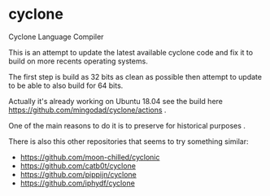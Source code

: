 # cyclone
Cyclone Language Compiler

This is an attempt to update the latest available cyclone code and fix it to build on more recents operating systems.

The first step is build as 32 bits as clean as possible then attempt to update to be able to also build for 64 bits.

Actually it's already working on Ubuntu 18.04 see the build here https://github.com/mingodad/cyclone/actions .

One of the main reasons to do it is to preserve for historical purposes . 

There is also this other repositories that seems to try something similar:

- https://github.com/moon-chilled/cyclonic
- https://github.com/catb0t/cyclone
- https://github.com/pippijn/cyclone
- https://github.com/iphydf/cyclone
